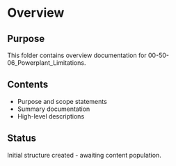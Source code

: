 # Overview

## Purpose
This folder contains overview documentation for 00-50-06_Powerplant_Limitations.

## Contents
- Purpose and scope statements
- Summary documentation
- High-level descriptions

## Status
Initial structure created - awaiting content population.
